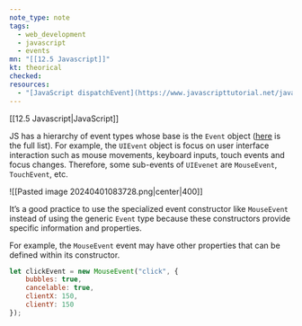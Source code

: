 ```yaml
---
note_type: note
tags:
  - web_development
  - javascript
  - events
mn: "[[12.5 Javascript]]"
kt: theorical
checked: 
resources:
  - "[JavaScript dispatchEvent](https://www.javascripttutorial.net/javascript-dom/javascript-dispatchevent/)"
---
```

[[12.5 Javascript|JavaScript]]

JS has a hierarchy of event types whose base is the `Event` object ([here](https://developer.mozilla.org/en-US/docs/Web/API/Event#interfaces_based_on_event) is the full list). For example, the `UIEvent` object is focus on user interface interaction such as mouse movements, keyboard inputs, touch events and focus changes. Therefore, some sub-events of `UIEvenet` are `MouseEvent`, `TouchEvent`, etc.


![[Pasted image 20240401083728.png|center|400]]

It’s a good practice to use the specialized event constructor like `MouseEvent` instead of using the generic `Event` type because these constructors provide specific information and properties. 

For example, the `MouseEvent` event may have other properties that can be defined within its constructor.

```javascript
let clickEvent = new MouseEvent("click", {
    bubbles: true,
    cancelable: true,
    clientX: 150,
    clientY: 150
});
```

